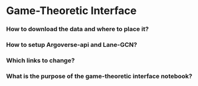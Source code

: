 # Game-Theoretic Interface

### How to download the data and where to place it?

### How to setup Argoverse-api and Lane-GCN?

### Which links to change?

### What is the purpose of the game-theoretic interface notebook?
